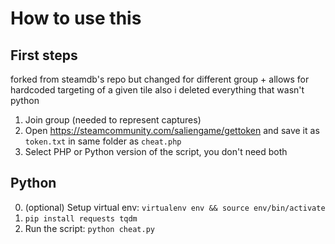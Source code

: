 # How to use this

## First steps

forked from steamdb's repo but changed for different group + allows for hardcoded targeting of a given tile
also i deleted everything that wasn't python

1. Join group (needed to represent captures)
2. Open https://steamcommunity.com/saliengame/gettoken and save it as `token.txt` in same folder as `cheat.php`
3. Select PHP or Python version of the script, you don't need both



## Python

0. (optional) Setup virtual env: `virtualenv env && source env/bin/activate`
1. `pip install requests tqdm`
2. Run the script: `python cheat.py`

